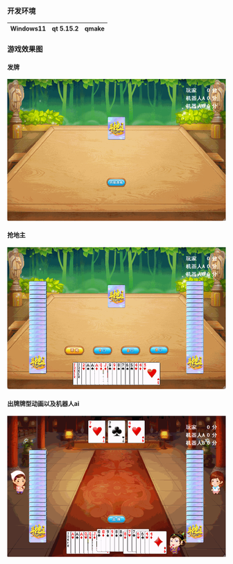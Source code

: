 ### 开发环境
| Windows11 | qt 5.15.2 | qmake |
| --------- | --------- | ----- |

### 游戏效果图
#### 发牌
![](https://github.com/xiaxia0414/LandLords/blob/main/resource/PixPin_2024-03-06_17-28-55.gif)
#### 抢地主
![](https://github.com/xiaxia0414/LandLords/blob/main/resource/PixPin_2024-03-06_17-31-25.gif)
#### 出牌牌型动画以及机器人ai
![](https://github.com/xiaxia0414/LandLords/blob/main/resource/PixPin_2024-03-06_17-36-29.gif)
